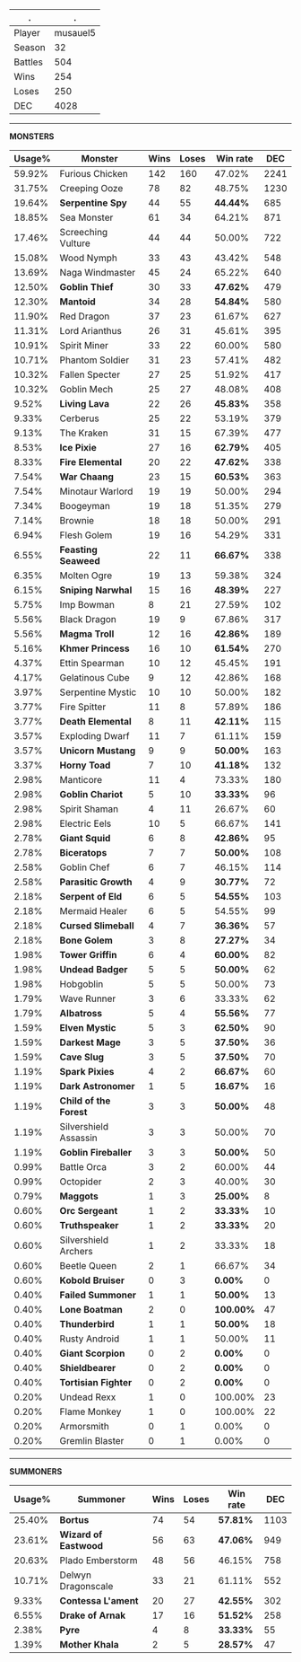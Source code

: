 .|.
|-|-
Player|musauel5
Season|32
Battles|504
Wins|254
Loses|250
DEC|4028

---
**MONSTERS**

Usage%|Monster|Wins|Loses|Win rate|DEC|
-|-|-|-|-|-|
59.92%|Furious Chicken|142|160|47.02%|2241|
31.75%|Creeping Ooze|78|82|48.75%|1230|
19.64%|**Serpentine Spy**|44|55|**44.44%**|685|
18.85%|Sea Monster|61|34|64.21%|871|
17.46%|Screeching Vulture|44|44|50.00%|722|
15.08%|Wood Nymph|33|43|43.42%|548|
13.69%|Naga Windmaster|45|24|65.22%|640|
12.50%|**Goblin Thief**|30|33|**47.62%**|479|
12.30%|**Mantoid**|34|28|**54.84%**|580|
11.90%|Red Dragon|37|23|61.67%|627|
11.31%|Lord Arianthus|26|31|45.61%|395|
10.91%|Spirit Miner|33|22|60.00%|580|
10.71%|Phantom Soldier|31|23|57.41%|482|
10.32%|Fallen Specter|27|25|51.92%|417|
10.32%|Goblin Mech|25|27|48.08%|408|
9.52%|**Living Lava**|22|26|**45.83%**|358|
9.33%|Cerberus|25|22|53.19%|379|
9.13%|The Kraken|31|15|67.39%|477|
8.53%|**Ice Pixie**|27|16|**62.79%**|405|
8.33%|**Fire Elemental**|20|22|**47.62%**|338|
7.54%|**War Chaang**|23|15|**60.53%**|363|
7.54%|Minotaur Warlord|19|19|50.00%|294|
7.34%|Boogeyman|19|18|51.35%|279|
7.14%|Brownie|18|18|50.00%|291|
6.94%|Flesh Golem|19|16|54.29%|331|
6.55%|**Feasting Seaweed**|22|11|**66.67%**|338|
6.35%|Molten Ogre|19|13|59.38%|324|
6.15%|**Sniping Narwhal**|15|16|**48.39%**|227|
5.75%|Imp Bowman|8|21|27.59%|102|
5.56%|Black Dragon|19|9|67.86%|317|
5.56%|**Magma Troll**|12|16|**42.86%**|189|
5.16%|**Khmer Princess**|16|10|**61.54%**|270|
4.37%|Ettin Spearman|10|12|45.45%|191|
4.17%|Gelatinous Cube|9|12|42.86%|168|
3.97%|Serpentine Mystic|10|10|50.00%|182|
3.77%|Fire Spitter|11|8|57.89%|186|
3.77%|**Death Elemental**|8|11|**42.11%**|115|
3.57%|Exploding Dwarf|11|7|61.11%|159|
3.57%|**Unicorn Mustang**|9|9|**50.00%**|163|
3.37%|**Horny Toad**|7|10|**41.18%**|132|
2.98%|Manticore|11|4|73.33%|180|
2.98%|**Goblin Chariot**|5|10|**33.33%**|96|
2.98%|Spirit Shaman|4|11|26.67%|60|
2.98%|Electric Eels|10|5|66.67%|141|
2.78%|**Giant Squid**|6|8|**42.86%**|95|
2.78%|**Biceratops**|7|7|**50.00%**|108|
2.58%|Goblin Chef|6|7|46.15%|114|
2.58%|**Parasitic Growth**|4|9|**30.77%**|72|
2.18%|**Serpent of Eld**|6|5|**54.55%**|103|
2.18%|Mermaid Healer|6|5|54.55%|99|
2.18%|**Cursed Slimeball**|4|7|**36.36%**|57|
2.18%|**Bone Golem**|3|8|**27.27%**|34|
1.98%|**Tower Griffin**|6|4|**60.00%**|82|
1.98%|**Undead Badger**|5|5|**50.00%**|62|
1.98%|Hobgoblin|5|5|50.00%|73|
1.79%|Wave Runner|3|6|33.33%|62|
1.79%|**Albatross**|5|4|**55.56%**|77|
1.59%|**Elven Mystic**|5|3|**62.50%**|90|
1.59%|**Darkest Mage**|3|5|**37.50%**|36|
1.59%|**Cave Slug**|3|5|**37.50%**|70|
1.19%|**Spark Pixies**|4|2|**66.67%**|60|
1.19%|**Dark Astronomer**|1|5|**16.67%**|16|
1.19%|**Child of the Forest**|3|3|**50.00%**|48|
1.19%|Silvershield Assassin|3|3|50.00%|70|
1.19%|**Goblin Fireballer**|3|3|**50.00%**|50|
0.99%|Battle Orca|3|2|60.00%|44|
0.99%|Octopider|2|3|40.00%|30|
0.79%|**Maggots**|1|3|**25.00%**|8|
0.60%|**Orc Sergeant**|1|2|**33.33%**|10|
0.60%|**Truthspeaker**|1|2|**33.33%**|20|
0.60%|Silvershield Archers|1|2|33.33%|18|
0.60%|Beetle Queen|2|1|66.67%|34|
0.60%|**Kobold Bruiser**|0|3|**0.00%**|0|
0.40%|**Failed Summoner**|1|1|**50.00%**|13|
0.40%|**Lone Boatman**|2|0|**100.00%**|47|
0.40%|**Thunderbird**|1|1|**50.00%**|18|
0.40%|Rusty Android|1|1|50.00%|11|
0.40%|**Giant Scorpion**|0|2|**0.00%**|0|
0.40%|**Shieldbearer**|0|2|**0.00%**|0|
0.40%|**Tortisian Fighter**|0|2|**0.00%**|0|
0.20%|Undead Rexx|1|0|100.00%|23|
0.20%|Flame Monkey|1|0|100.00%|22|
0.20%|Armorsmith|0|1|0.00%|0|
0.20%|Gremlin Blaster|0|1|0.00%|0|

---
**SUMMONERS**

Usage%|Summoner|Wins|Loses|Win rate|DEC|
-|-|-|-|-|-|
25.40%|**Bortus**|74|54|**57.81%**|1103|
23.61%|**Wizard of Eastwood**|56|63|**47.06%**|949|
20.63%|Plado Emberstorm|48|56|46.15%|758|
10.71%|Delwyn Dragonscale|33|21|61.11%|552|
9.33%|**Contessa L'ament**|20|27|**42.55%**|302|
6.55%|**Drake of Arnak**|17|16|**51.52%**|258|
2.38%|**Pyre**|4|8|**33.33%**|55|
1.39%|**Mother Khala**|2|5|**28.57%**|47|
